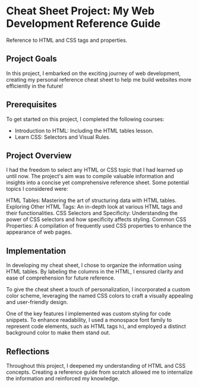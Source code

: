 # Cheat Sheet Project: My Web Development Reference Guide
Reference to HTML and CSS tags and properties.


## Project Goals
In this project, I embarked on the exciting journey of web development, creating my personal reference cheat sheet to help me build websites more efficiently in the future!


## Prerequisites
To get started on this project, I completed the following courses:

- Introduction to HTML: Including the HTML tables lesson.
- Learn CSS: Selectors and Visual Rules.


## Project Overview
I had the freedom to select any HTML or CSS topic that I had learned up until now. The project's aim was to compile valuable information and insights into a concise yet comprehensive reference sheet. Some potential topics I considered were:

HTML Tables: Mastering the art of structuring data with HTML tables.
Exploring Other HTML Tags: An in-depth look at various HTML tags and their functionalities.
CSS Selectors and Specificity: Understanding the power of CSS selectors and how specificity affects styling.
Common CSS Properties: A compilation of frequently used CSS properties to enhance the appearance of web pages.


## Implementation
In developing my cheat sheet, I chose to organize the information using HTML tables. By labeling the columns in the HTML, I ensured clarity and ease of comprehension for future reference.

To give the cheat sheet a touch of personalization, I incorporated a custom color scheme, leveraging the named CSS colors to craft a visually appealing and user-friendly design.

One of the key features I implemented was custom styling for code snippets. To enhance readability, I used a monospace font family to represent code elements, such as HTML tags ```h1```, and employed a distinct background color to make them stand out.


## Reflections
Throughout this project, I deepened my understanding of HTML and CSS concepts. Creating a reference guide from scratch allowed me to internalize the information and reinforced my knowledge.
